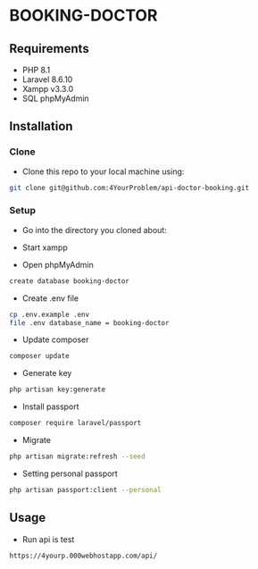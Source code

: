 # BOOKING-DOCTOR

## Requirements

+ PHP 8.1
+ Laravel 8.6.10
+ Xampp v3.3.0
+ SQL phpMyAdmin
## Installation
### Clone

+ Clone this repo to your local machine using:
```bash
git clone git@github.com:4YourProblem/api-doctor-booking.git
```

### Setup

+ Go into the directory you cloned about:

+ Start xampp

+ Open phpMyAdmin
```bash
create database booking-doctor
```

+ Create .env file
```bash
cp .env.example .env
file .env database_name = booking-doctor
```

+ Update composer
```bash
composer update
```

+ Generate key
```bash
php artisan key:generate
```

+ Install passport
```bash
composer require laravel/passport
```

+ Migrate
```bash
php artisan migrate:refresh --seed 
```

+ Setting personal passport
```bash
php artisan passport:client --personal
```




## Usage
+ Run api is test
```bash
https://4yourp.000webhostapp.com/api/
```